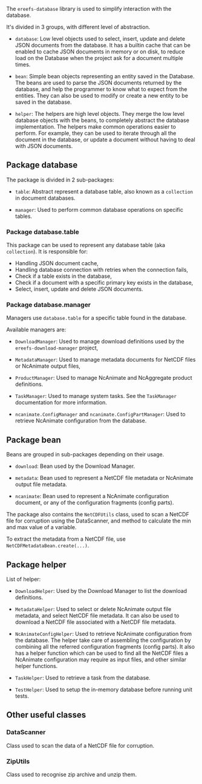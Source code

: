 The `ereefs-database` library is used to simplify interaction with the database.

It's divided in 3 groups, with different level of abstraction.

- `database`: Low level objects used to select, insert, update and delete
    JSON documents from the database. It has a builtin cache that can be enabled
    to cache JSON documents in memory or on disk, to reduce load on the Database
    when the project ask for a document multiple times.


- `bean`: Simple bean objects representing an entity saved in the Database.
    The beans are used to parse the JSON documents returned by the database,
    and help the programmer to know what to expect from the entities. They can
    also be used to modify or create a new entity to be saved in the database.


- `helper`: The helpers are high level objects. They merge the low level
    database objects with the beans, to completely abstract the database
    implementation. The helpers make common operations easier to perform.
    For example, they can be used to iterate through all
    the document in the database, or update a document without having to
    deal with JSON documents.


## Package database

The package is divided in 2 sub-packages:

- `table`: Abstract represent a database table, also known as a `collection`
    in document databases.

- `manager`: Used to perform common database operations on specific tables.

### Package database.table

This package can be used to represent any database table (aka `collection`).
It is responsible for:

- Handling JSON document cache,
- Handling database connection with retries when the connection fails,
- Check if a table exists in the database,
- Check if a document with a specific primary key exists in the database,
- Select, insert, update and delete JSON documents.

### Package database.manager

Managers use `database.table` for a specific table found in the database.

Available managers are:

- `DownloadManager`: Used to manage download definitions used by the
    `ereefs-download-manager` project,


- `MetadataManager`: Used to manage metadata documents for NetCDF files or
    NcAnimate output files,


- `ProductManager`: Used to manage NcAnimate and NcAggregate product definitions.


- `TaskManager`: Used to manage system tasks. See the `TaskManager` documentation
    for more information.


- `ncanimate.ConfigManager` and `ncanimate.ConfigPartManager`: Used to retrieve
    NcAnimate configuration from the database.


## Package bean

Beans are grouped in sub-packages depending on their usage.

- `download`: Bean used by the Download Manager.

- `metadata`: Bean used to represent a NetCDF file metadata
    or NcAnimate output file metadata.

- `ncanimate`: Bean used to represent a NcAnimate configuration
    document, or any of the configuration fragments (config parts).

The package also contains the `NetCDFUtils` class, used
to scan a NetCDF file for corruption using the DataScanner,
and method to calculate the min and max value of a variable.

To extract the metadata from a NetCDF file, use `NetCDFMetadataBean.create(...)`.

## Package helper

List of helper:

- `DownloadHelper`: Used by the Download Manager to list the
    download definitions.

- `MetadataHelper`: Used to select or delete NcAnimate output file metadata,
    and select NetCDF file metadata. It can also be used to download a NetCDF
    file associated with a NetCDF file metadata.

- `NcAnimateConfigHelper`: Used to retrieve NcAnimate configuration
    from the database. The helper take care of assembling the configuration
    by combining all the referred configuration fragments (config parts).
    It also has a helper function which can be used to find all the
    NetCDF files a NcAnimate configuration may require as input files,
    and other similar helper functions.

- `TaskHelper`: Used to retrieve a task from the database.

- `TestHelper`: Used to setup the in-memory database before running unit tests.


## Other useful classes

### DataScanner

Class used to scan the data of a NetCDF file for corruption.

### ZipUtils

Class used to recognise zip archive and unzip them.